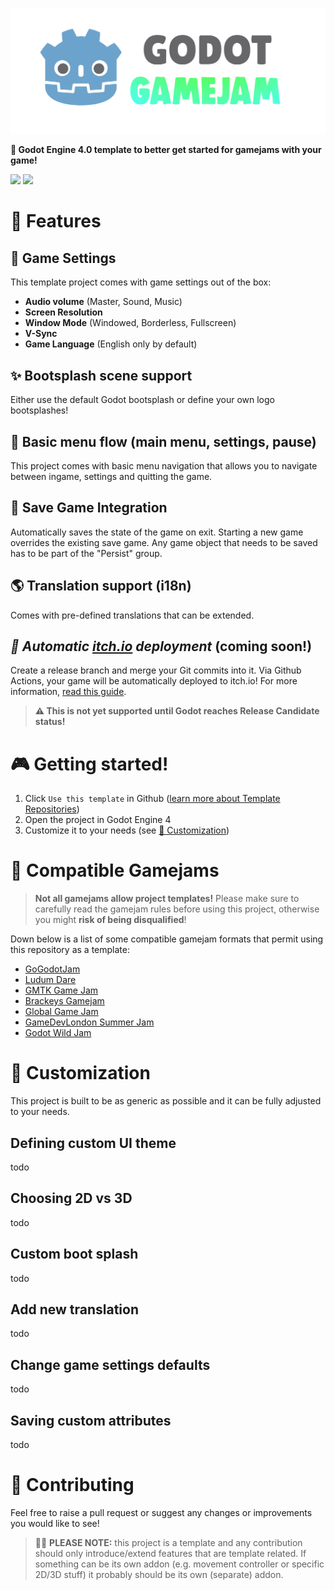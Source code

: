 ![godot-gamejam](logo.png)

**🤖 Godot Engine 4.0 template to better get started for gamejams with your game!**

![](https://img.shields.io/badge/Godot%20Compatible-4.0%2B-%234385B5) [![](https://img.shields.io/discord/785246324793540608.svg?label=&logo=discord&logoColor=ffffff&color=7389D8&labelColor=6A7EC2)](https://discord.com/invite/CKBuE5djXe)

# 🧪 Features

## 🌌 Game Settings

This template project comes with game settings out of the box:

- **Audio volume** (Master, Sound, Music)
- **Screen Resolution**
- **Window Mode** (Windowed, Borderless, Fullscreen)
- **V-Sync**
- **Game Language** (English only by default)

## ✨ Bootsplash scene support

Either use the default Godot bootsplash or define your own logo bootsplashes!

## 🎩 Basic menu flow (main menu, settings, pause)

This project comes with basic menu navigation that allows you to navigate between ingame, settings and quitting the game.

## 💾 Save Game Integration

Automatically saves the state of the game on exit. Starting a new game overrides the existing save game. Any game object that needs to be saved has to be part of the "Persist" group.

## 🌎 Translation support (i18n)

Comes with pre-defined translations that can be extended.

## _🚀 Automatic [itch.io](https://itch.io) deployment_ (coming soon!)

Create a release branch and merge your Git commits into it. Via Github Actions, your game will be automatically deployed to itch.io! For more information, [read this guide](https://bitbra.in/2020/08/01/publish-godot-game-to-itchio.html).

> **⚠ This is not yet supported until Godot reaches Release Candidate status!**

# 🎮 Getting started!

1. Click `Use this template` in Github ([learn more about Template Repositories](https://docs.github.com/en/repositories/creating-and-managing-repositories/creating-a-repository-from-a-template))
2. Open the project in Godot Engine 4
3. Customize it to your needs (see [🧱 Customization](#-customization))

# 🔌 Compatible Gamejams

> **Not all gamejams allow project templates!** Please make sure to carefully read the gamejam rules before using this project, otherwise you might **risk of being disqualified**!

Down below is a list of some compatible gamejam formats that permit using this repository as a template:

- [GoGodotJam](https://gogodotjam.com/the-jam/)
- [Ludum Dare](https://ldjam.com/events/ludum-dare/rules)
- [GMTK Game Jam](https://itch.io/jam/gmtk-jam-2022)
- [Brackeys Gamejam](https://itch.io/jam/brackeys-7)
- [Global Game Jam](https://globalgamejam.org/news/be-cool-rules)
- [GameDevLondon Summer Jam](https://itch.io/jam/game-dev-london-summer-jam-2021)
- [Godot Wild Jam](https://itch.io/jam/godot-wild-jam-49)


# 🧱 Customization

This project is built to be as generic as possible and it can be fully adjusted to your needs.

## Defining custom UI theme

todo

## Choosing 2D vs 3D

todo

## Custom boot splash

todo

## Add new translation

todo

## Change game settings defaults

todo

## Saving custom attributes

todo

# 🍻 Contributing

Feel free to raise a pull request or suggest any changes or improvements you would like to see!

> 🐱‍💻 **PLEASE NOTE:** this project is a template and any contribution should only introduce/extend features that are template related. If something can be its own addon (e.g. movement controller or specific 2D/3D stuff) it probably should be its own (separate) addon.